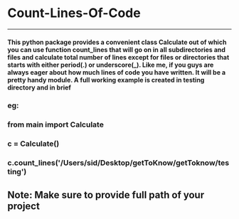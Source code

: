 # Count-Lines-Of-Code
---

#### This python package provides a convenient class Calculate out of which you can use function count_lines that will go on in all subdirectories and files and calculate total number of lines except for files or directories that starts with either period(.) or underscore(_). Like me, if you guys are always eager about how much lines of code you have written. It will be a pretty handy module. A full working example is created in testing directory and in brief

### eg: 
### from main import Calculate
### c = Calculate()
### c.count_lines('/Users/sid/Desktop/getToKnow/getToknow/testing')


## Note: Make sure to provide full path of your project




